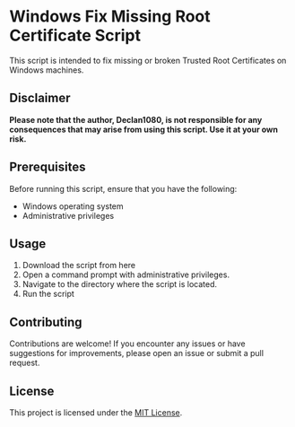 # Windows Fix Missing Root Certificate Script

This script is intended to fix missing or broken Trusted Root Certificates on Windows machines.

## Disclaimer

**Please note that the author, Declan1080, is not responsible for any consequences that may arise from using this script. Use it at your own risk.**

## Prerequisites

Before running this script, ensure that you have the following:

- Windows operating system
- Administrative privileges

## Usage

1. Download the script from here
2. Open a command prompt with administrative privileges.
3. Navigate to the directory where the script is located.
4. Run the script

## Contributing

Contributions are welcome! If you encounter any issues or have suggestions for improvements, please open an issue or submit a pull request.

## License

This project is licensed under the [MIT License](LICENSE).
